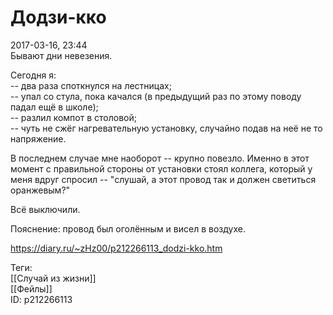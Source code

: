 Додзи-кко
==========

   
 2017-03-16, 23:44   
  Бывают дни невезения.   
   
 Сегодня я:   
 -- два раза споткнулся на лестницах;   
 -- упал со стула, пока качался (в предыдущий раз по этому поводу падал ещё в школе);   
 -- разлил компот в столовой;   
 -- чуть не сжёг нагревательную установку, случайно подав на неё не то напряжение.   
   
 В последнем случае мне наоборот -- крупно повезло. Именно в этот момент с правильной стороны от установки стоял коллега, который у меня вдруг спросил -- "слушай, а этот провод так и должен светиться оранжевым?"   
   
 Всё выключили.   
   
  Пояснение: провод был оголённым и висел в воздухе.    
    
 <https://diary.ru/~zHz00/p212266113_dodzi-kko.htm>   
   
 Теги:   
 [[Случай из жизни]]   
 [[Фейлы]]   
 ID: p212266113